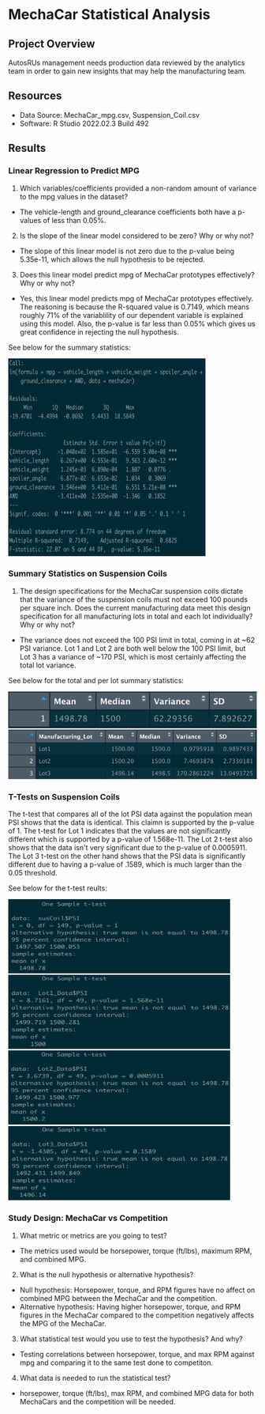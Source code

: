 # MechaCar Statistical Analysis

## Project Overview

AutosRUs management needs production data reviewed by the analytics team in order to gain new insights that may help the manufacturing team.

## Resources

- Data Source: MechaCar_mpg.csv, Suspension_Coil.csv
- Software: R Studio 2022.02.3 Build 492

## Results

### Linear Regression to Predict MPG
1. Which variables/coefficients provided a non-random amount of variance to the mpg values in the dataset?
  - The vehicle-length and ground_clearance coefficients both have a p-values of less than 0.05%.
2. Is the slope of the linear model considered to be zero? Why or why not?
  - The slope of this linear model is not zero due to the p-value being 5.35e-11, which allows the null hypothesis to be rejected.
3. Does this linear model predict mpg of MechaCar prototypes effectively? Why or why not?
  - Yes, this linear model predicts mpg of MechaCar prototypes effectively. The reasoning is because the R-squared value is 0.7149, which means roughly 71% of the variablility of our dependent variable is explained using this model. Also, the p-value is far less than 0.05% which gives us great confidence in rejecting the null hypothesis.

See below for the summary statistics:

<img src="Images/Lin_Reg_Summary.png" width="400" height="400">

### Summary Statistics on Suspension Coils
1. The design specifications for the MechaCar suspension coils dictate that the variance of the suspension coils must not exceed 100 pounds per square inch. Does the current manufacturing data meet this design specification for all manufacturing lots in total and each lot individually? Why or why not?
  - The variance does not exceed the 100 PSI limit in total, coming in at ~62 PSI variance. Lot 1 and Lot 2 are both well below the 100 PSI limit, but Lot 3 has a variance of ~170 PSI, which is most certainly affecting the total lot variance.

See below for the total and per lot summary statistics:

<img src="Images/Total_Summary.png">
<img src="Images/Lot_Summary.png" width="666" height="100">

### T-Tests on Suspension Coils
The t-test that compares all of the lot PSI data against the population mean PSI shows that the data is identical. This claimn is supported by the p-value of 1. The t-test for Lot 1 indicates that the values are not significantly different which is supported by a p-value of 1.568e-11. The Lot 2 t-test also shows that the data isn't very significant due to the p-value of 0.0005911. The Lot 3 t-test on the other hand shows that the PSI data is significantly different due to having a p-value of .1589, which is much larger than the 0.05 threshold.

See below for the t-test reults:

<img src="Images/Total_TTest.png" width="450" height="150">
<img src="Images/Lot1_TTest.png" width="450" height="150">
<img src="Images/Lot2_TTest.png" width="450" height="150">
<img src="Images/Lot3_TTest.png" width="450" height="150">

### Study Design: MechaCar vs Competition
1. What metric or metrics are you going to test?
  - The metrics used would be horsepower, torque (ft/lbs), maximum RPM, and combined MPG.
2. What is the null hypothesis or alternative hypothesis?
  - Null hypothesis: Horsepower, torque, and RPM figures have no affect on combined MPG between the MechaCar and the competition.
  - Alternative hypothesis: Having higher horsepower, torque, and RPM figures in the MechaCar compared to the competition negatively affects the MPG of the MechaCar.
3. What statistical test would you use to test the hypothesis? And why?
  - Testing correlations between horsepower, torque, and max RPM against mpg and comparing it to the same test done to competiton.
4. What data is needed to run the statistical test?
  - horsepower, torque (ft/lbs), max RPM, and combined MPG data for both MechaCars and the competition will be needed.

